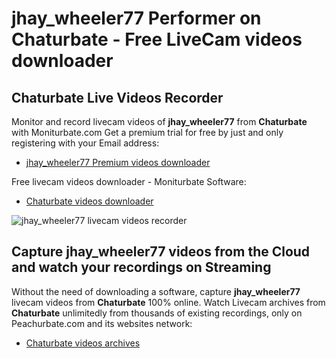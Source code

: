 # jhay_wheeler77 Performer on Chaturbate - Free LiveCam videos downloader

## Chaturbate Live Videos Recorder

Monitor and record livecam videos of **jhay_wheeler77** from **Chaturbate** with Moniturbate.com
Get a premium trial for free by just and only registering with your Email address:
* [jhay_wheeler77 Premium videos downloader](https://moniturbate.com/request-demo-licence-key.html)

Free livecam videos downloader - Moniturbate Software:
* [Chaturbate videos downloader](https://moniturbate.com/moniturbate-download-software.html)

![jhay_wheeler77 livecam videos recorder](https://peachurnet.com/templates/moniturbate-software.png)


## Capture jhay_wheeler77 videos from the Cloud and watch your recordings on Streaming

Without the need of downloading a software, capture **jhay_wheeler77** livecam videos from **Chaturbate** 100% online.
Watch Livecam archives from **Chaturbate** unlimitedly from thousands of existing recordings, only on Peachurbate.com and its websites network:
* [Chaturbate videos archives](https://peachurnet.com/)